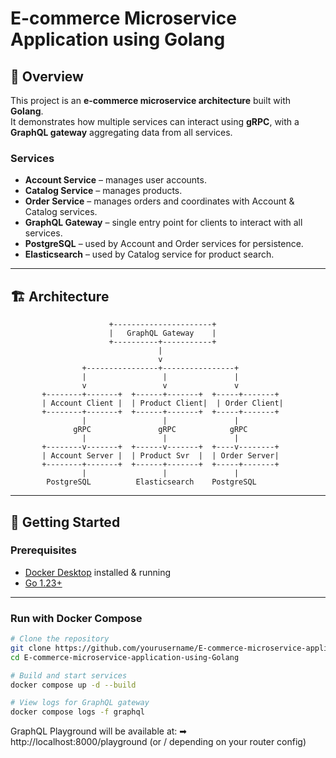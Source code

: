 # E-commerce Microservice Application using Golang

## 📌 Overview
This project is an **e-commerce microservice architecture** built with **Golang**.  
It demonstrates how multiple services can interact using **gRPC**, with a **GraphQL gateway** aggregating data from all services.

### Services
- **Account Service** – manages user accounts.
- **Catalog Service** – manages products.
- **Order Service** – manages orders and coordinates with Account & Catalog services.
- **GraphQL Gateway** – single entry point for clients to interact with all services.
- **PostgreSQL** – used by Account and Order services for persistence.
- **Elasticsearch** – used by Catalog service for product search.

---

## 🏗 Architecture

```text
                      +----------------------+
                      |   GraphQL Gateway    |
                      +----------+-----------+
                                 |
                                 v
                +----------------+----------------+
                |                 |               |
                v                 v               v
       +--------+-------+  +------+-------+  +-----+-------+
       | Account Client |  | Product Client|  | Order Client|
       +--------+-------+  +------+-------+  +-----+-------+
                |                 |               |
              gRPC               gRPC            gRPC
                |                 |               |
       +--------v-------+  +------v-------+  +----v--------+
       | Account Server |  | Product Svr  |  | Order Server|
       +--------+-------+  +------+-------+  +-----+-------+
                |                 |               |
        PostgreSQL          Elasticsearch    PostgreSQL
```
---

## 🚀 Getting Started

### Prerequisites
- [Docker Desktop](https://www.docker.com/products/docker-desktop) installed & running
- [Go 1.23+](https://go.dev/dl/) 

---

### Run with Docker Compose
```bash
# Clone the repository
git clone https://github.com/yourusername/E-commerce-microservice-application-using-Golang.git
cd E-commerce-microservice-application-using-Golang

# Build and start services
docker compose up -d --build

# View logs for GraphQL gateway
docker compose logs -f graphql

```
GraphQL Playground will be available at:
➡ http://localhost:8000/playground (or / depending on your router config)